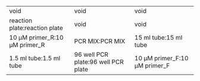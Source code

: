 ||||
|----|----|----|
|void|void|void|
|reaction plate:reaction plate|void|void|
|10 μM primer_R:10 μM primer_R|PCR MIX:PCR MIX|15 ml tube:15 ml tube|
|1.5 ml tube:1.5 ml tube|96 well PCR plate:96 well PCR plate|10 μM primer_F:10 μM primer_F|
